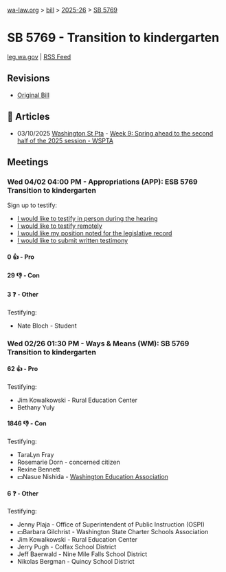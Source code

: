 [wa-law.org](/) > [bill](/bill/) > [2025-26](/bill/2025-26/) > [SB 5769](/bill/2025-26/sb/5769/)

# SB 5769 - Transition to kindergarten
[leg.wa.gov](https://app.leg.wa.gov/billsummary?BillNumber=5769&Year=2025&Initiative=false) | [RSS Feed](./rss.xml)

## Revisions
* [Original Bill](1/)

## 📰 Articles
* 03/10/2025 [Washington St Pta](/org/washington_st_pta/) - [Week 9: Spring ahead to the second half of the 2025 session - WSPTA](https://www.wastatepta.org/week-9-spring-ahead-to-the-second-half-of-the-2025-session/#:~:text=SB%205769)

## Meetings
### Wed 04/02 04:00 PM - Appropriations (APP): ESB 5769 Transition to kindergarten
Sign up to testify:
* [I would like to testify in person during the hearing](https://app.leg.wa.gov/csi/Testifier/Add?chamber=House&mId=33246&aId=166803&caId=26848&tId=1)
* [I would like to testify remotely](https://app.leg.wa.gov/csi/Testifier/Add?chamber=House&mId=33246&aId=166803&caId=26848&tId=2)
* [I would like my position noted for the legislative record](https://app.leg.wa.gov/csi/Testifier/Add?chamber=House&mId=33246&aId=166803&caId=26848&tId=3)
* [I would like to submit written testimony](https://app.leg.wa.gov/csi/Testifier/Add?chamber=House&mId=33246&aId=166803&caId=26848&tId=4)

#### 0 👍 - Pro

#### 29 👎 - Con

#### 3 ❓ - Other
Testifying:
* Nate Bloch - Student

### Wed 02/26 01:30 PM - Ways & Means (WM): SB 5769 Transition to kindergarten
#### 62 👍 - Pro
Testifying:
* Jim Kowalkowski - Rural Education Center
* Bethany Yuly

#### 1846 👎 - Con
Testifying:
* TaraLyn Fray
* Rosemarie Dorn - concerned citizen
* Rexine Bennett
* 💵Nasue Nishida - [Washington Education Association](/org/washington_education_association/)

#### 6 ❓ - Other
Testifying:
* Jenny Plaja - Office of Superintendent of Public Instruction (OSPI)
* 💵Barbara Gilchrist - Washington State Charter Schools Association
* Jim Kowalkowski - Rural Education Center
* Jerry Pugh - Colfax School District
* Jeff Baerwald - Nine Mile Falls School District
* Nikolas Bergman - Quincy School District
